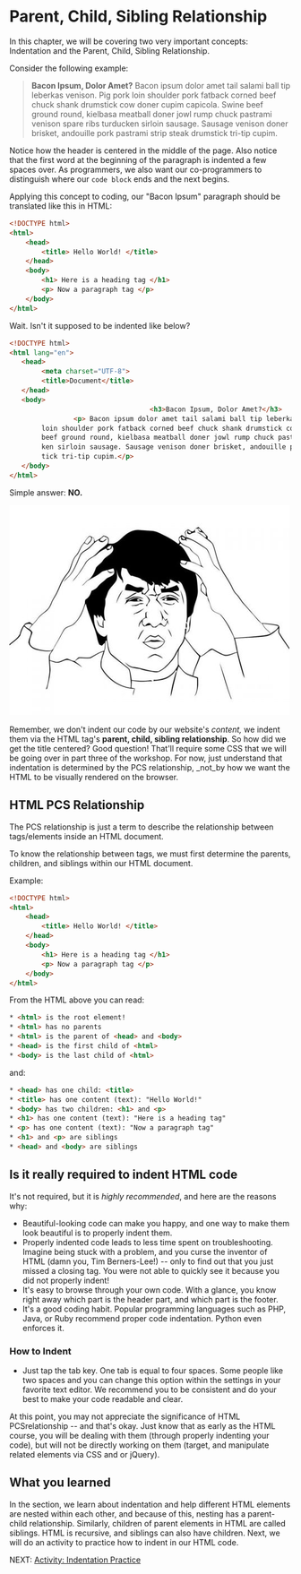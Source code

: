 # Parent, Child, Sibling Relationship

In this chapter, we will be covering two very important concepts: Indentation and the Parent, Child, Sibling Relationship.

Consider the following example:

> **Bacon Ipsum, Dolor Amet?**
Bacon ipsum dolor amet tail salami ball tip leberkas venison. Pig pork loin shoulder pork fatback corned beef chuck shank drumstick cow doner cupim capicola. Swine beef ground round, kielbasa meatball doner jowl rump chuck pastrami venison spare ribs turducken sirloin sausage. Sausage venison doner brisket, andouille pork pastrami strip steak drumstick tri-tip cupim.

Notice how the header is centered in the middle of the page. Also notice that the first word at the beginning of the paragraph is indented a few spaces over. As programmers, we also want our co-programmers to distinguish where our
 ```code block``` ends and the next begins.

 Applying this concept to coding, our "Bacon Ipsum" paragraph should be translated like this in HTML:

``` html
<!DOCTYPE html>
<html>
    <head>
        <title> Hello World! </title>
    </head>
    <body>
        <h1> Here is a heading tag </h1>
        <p> Now a paragraph tag </p>
    </body>
</html>
```

Wait. Isn't it supposed to be indented like below?

``` html
<!DOCTYPE html>
<html lang="en">
   <head>
        <meta charset="UTF-8">
        <title>Document</title>
   </head>
   <body>
                                   <h3>Bacon Ipsum, Dolor Amet?</h3>
                <p> Bacon ipsum dolor amet tail salami ball tip leberkas venison. Pig pork
        loin shoulder pork fatback corned beef chuck shank drumstick cow doner cupim capicola. Swine
        beef ground round, kielbasa meatball doner jowl rump chuck pastrami venison spare ribs turdu
        ken sirloin sausage. Sausage venison doner brisket, andouille pork pastrami strip steak drums
        tick tri-tip cupim.</p>
   </body>
</html>
```

Simple answer: **NO.**

![Pic of Frustrated Man](../images/what.jpeg)

Remember, we don't indent our code by our website's
  _content,_ we indent them via the HTML tag's **parent, child, sibling relationship**. So how did we get the title centered? Good question! That'll require some CSS that we will be going over in part three of the workshop. For now, just understand that indentation is determined by the PCS relationship, _not_by how we want the HTML to be visually rendered on the browser.

## HTML PCS Relationship

The PCS relationship is just a term to describe the relationship between tags/elements inside an HTML document.

To know the relationship between tags, we must first determine the parents, children, and siblings within our HTML document.

Example:

``` html
<!DOCTYPE html>
<html>
    <head>
        <title> Hello World! </title>
    </head>
    <body>
        <h1> Here is a heading tag </h1>
        <p> Now a paragraph tag </p>
    </body>
</html>
```

From the HTML above you can read:

```html
* <html> is the root element!
* <html> has no parents
* <html> is the parent of <head> and <body>
* <head> is the first child of <html>
* <body> is the last child of <html>
```

and:

``` html
* <head> has one child: <title>
* <title> has one content (text): "Hello World!"
* <body> has two children: <h1> and <p>
* <h1> has one content (text): "Here is a heading tag"
* <p> has one content (text): "Now a paragraph tag"
* <h1> and <p> are siblings
* <head> and <body> are siblings
```

## Is it really required to indent HTML code

It's not required, but it is _highly recommended_, and here are the reasons why:

* Beautiful-looking code can make you happy, and one way to make them look beautiful is to properly indent them.
* Properly indented code leads to less time spent on troubleshooting. Imagine being stuck with a problem, and you curse the inventor of HTML (damn you, Tim Berners-Lee!) -- only to find out that you just missed a closing tag. You were not able to quickly see it because you did not properly indent!
* It's easy to browse through your own code. With a glance, you know right away which part is the header part, and which part is the footer.
* It's a good coding habit. Popular programming languages such as PHP, Java, or Ruby recommend proper code indentation. Python even enforces it.

### **How to Indent**

* Just tap the tab key. One tab is equal to four spaces. Some people like two spaces and you can change this option within the settings in your favorite text editor. We recommend you to be consistent and do your best to make your code readable and clear.

At this point, you may not appreciate the significance of HTML PCSrelationship -- and that's okay. Just know that as early as the HTML course, you will be dealing with them (through properly indenting your code), but will not be directly working on them (target, and manipulate related elements via CSS and or jQuery).

## What you learned

In the section, we learn about indentation and help different HTML elements are nested within each other, and because of this, nesting has a parent-child relationship. Similarly, children of parent elements in HTML are called siblings. HTML is recursive, and siblings can also have children. Next, we will do an activity to practice how to indent in our HTML code.

NEXT: [Activity: Indentation Practice](./indentation_practice.md)
